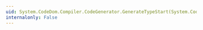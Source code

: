 ```yaml
---
uid: System.CodeDom.Compiler.CodeGenerator.GenerateTypeStart(System.CodeDom.CodeTypeDeclaration)
internalonly: False
---
```

